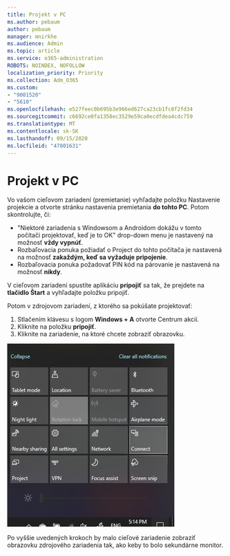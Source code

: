 ```yaml
---
title: Projekt v PC
ms.author: pebaum
author: pebaum
manager: mnirkhe
ms.audience: Admin
ms.topic: article
ms.service: o365-administration
ROBOTS: NOINDEX, NOFOLLOW
localization_priority: Priority
ms.collection: Adm_O365
ms.custom:
- "9001520"
- "5610"
ms.openlocfilehash: e527feec0b695b3e966ed627ca23cb1fc8f2fd34
ms.sourcegitcommit: c6692ce0fa1358ec3529e59ca0ecdfdea4cdc759
ms.translationtype: MT
ms.contentlocale: sk-SK
ms.lasthandoff: 09/15/2020
ms.locfileid: "47801631"
---
```

# <a name="project-to-a-pc"></a>Projekt v PC

Vo vašom cieľovom zariadení (premietanie) vyhľadajte položku Nastavenie projekcie a otvorte stránku nastavenia premietania **do tohto PC**. Potom skontrolujte, či:
- "Niektoré zariadenia s Windowsom a Androidom dokážu v tomto počítači projektovať, keď je to OK" drop-down menu je nastavený na možnosť **vždy vypnúť**.
- Rozbaľovacia ponuka požiadať o Project do tohto počítača je nastavená na možnosť **zakaždým, keď sa vyžaduje pripojenie**.
- Rozbaľovacia ponuka požadovať PIN kód na párovanie je nastavená na možnosť **nikdy**.

V cieľovom zariadení spustite aplikáciu **pripojiť** sa tak, že prejdete na **tlačidlo Štart** a vyhľadajte položku pripojiť.

Potom v zdrojovom zariadení, z ktorého sa pokúšate projektovať:

1. Stlačením klávesu s logom **Windows + A** otvorte Centrum akcií.
2. Kliknite na položku **pripojiť**.
3. Kliknite na zariadenie, na ktoré chcete zobraziť obrazovku.

![Projekt v PC](media/project-to-a-pc.png)

Po vyššie uvedených krokoch by malo cieľové zariadenie zobraziť obrazovku zdrojového zariadenia tak, ako keby to bolo sekundárne monitor.

